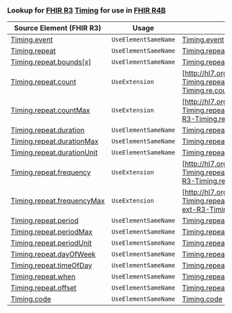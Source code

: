 ### Lookup for [FHIR R3](https://hl7.org/fhir/STU3/) [Timing](https://hl7.org/fhir/STU3/Timing.html) for use in [FHIR R4B](https://hl7.org/fhir/R4B/)

| Source Element (FHIR R3) | Usage | Target |
| -------------- | ----- | ------ |
| [Timing.event](https://hl7.org/fhir/STU3/Timing.html#resource) | `UseElementSameName` | [Timing.event](https://hl7.org/fhir/R4B/Timing.html#resource) |
| [Timing.repeat](https://hl7.org/fhir/STU3/Timing.html#resource) | `UseElementSameName` | [Timing.repeat](https://hl7.org/fhir/R4B/Timing.html#resource) |
| [Timing.repeat.bounds[x]](https://hl7.org/fhir/STU3/Timing.html#resource) | `UseElementSameName` | [Timing.repeat.bounds[x]](https://hl7.org/fhir/R4B/Timing.html#resource) |
| [Timing.repeat.count](https://hl7.org/fhir/STU3/Timing.html#resource) | `UseExtension` | [http://hl7.org/fhir/3.0/StructureDefinition/extension-Timing.repeat.count](StructureDefinition-ext-R3-Timing.re.count.html) |
| [Timing.repeat.countMax](https://hl7.org/fhir/STU3/Timing.html#resource) | `UseExtension` | [http://hl7.org/fhir/3.0/StructureDefinition/extension-Timing.repeat.countMax](StructureDefinition-ext-R3-Timing.re.countMax.html) |
| [Timing.repeat.duration](https://hl7.org/fhir/STU3/Timing.html#resource) | `UseElementSameName` | [Timing.repeat.duration](https://hl7.org/fhir/R4B/Timing.html#resource) |
| [Timing.repeat.durationMax](https://hl7.org/fhir/STU3/Timing.html#resource) | `UseElementSameName` | [Timing.repeat.durationMax](https://hl7.org/fhir/R4B/Timing.html#resource) |
| [Timing.repeat.durationUnit](https://hl7.org/fhir/STU3/Timing.html#resource) | `UseElementSameName` | [Timing.repeat.durationUnit](https://hl7.org/fhir/R4B/Timing.html#resource) |
| [Timing.repeat.frequency](https://hl7.org/fhir/STU3/Timing.html#resource) | `UseExtension` | [http://hl7.org/fhir/3.0/StructureDefinition/extension-Timing.repeat.frequency](StructureDefinition-ext-R3-Timing.re.frequency.html) |
| [Timing.repeat.frequencyMax](https://hl7.org/fhir/STU3/Timing.html#resource) | `UseExtension` | [http://hl7.org/fhir/3.0/StructureDefinition/extension-Timing.repeat.frequencyMax](StructureDefinition-ext-R3-Timing.re.frequencyMax.html) |
| [Timing.repeat.period](https://hl7.org/fhir/STU3/Timing.html#resource) | `UseElementSameName` | [Timing.repeat.period](https://hl7.org/fhir/R4B/Timing.html#resource) |
| [Timing.repeat.periodMax](https://hl7.org/fhir/STU3/Timing.html#resource) | `UseElementSameName` | [Timing.repeat.periodMax](https://hl7.org/fhir/R4B/Timing.html#resource) |
| [Timing.repeat.periodUnit](https://hl7.org/fhir/STU3/Timing.html#resource) | `UseElementSameName` | [Timing.repeat.periodUnit](https://hl7.org/fhir/R4B/Timing.html#resource) |
| [Timing.repeat.dayOfWeek](https://hl7.org/fhir/STU3/Timing.html#resource) | `UseElementSameName` | [Timing.repeat.dayOfWeek](https://hl7.org/fhir/R4B/Timing.html#resource) |
| [Timing.repeat.timeOfDay](https://hl7.org/fhir/STU3/Timing.html#resource) | `UseElementSameName` | [Timing.repeat.timeOfDay](https://hl7.org/fhir/R4B/Timing.html#resource) |
| [Timing.repeat.when](https://hl7.org/fhir/STU3/Timing.html#resource) | `UseElementSameName` | [Timing.repeat.when](https://hl7.org/fhir/R4B/Timing.html#resource) |
| [Timing.repeat.offset](https://hl7.org/fhir/STU3/Timing.html#resource) | `UseElementSameName` | [Timing.repeat.offset](https://hl7.org/fhir/R4B/Timing.html#resource) |
| [Timing.code](https://hl7.org/fhir/STU3/Timing.html#resource) | `UseElementSameName` | [Timing.code](https://hl7.org/fhir/R4B/Timing.html#resource) |
